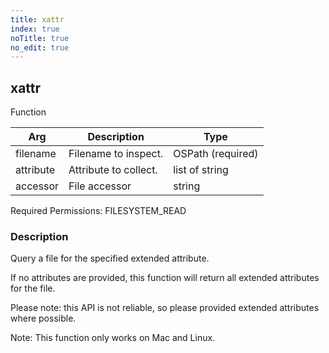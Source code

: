 ```yaml
---
title: xattr
index: true
noTitle: true
no_edit: true
---
```




<div class="vql_item"></div>


## xattr
<span class='vql_type label label-warning pull-right page-header'>Function</span>



<div class="vqlargs"></div>

Arg | Description | Type
----|-------------|-----
filename|Filename to inspect.|OSPath (required)
attribute|Attribute to collect. |list of string
accessor|File accessor|string

Required Permissions: 
<span class="linkcolour label label-success">FILESYSTEM_READ</span>

### Description

Query a file for the specified extended attribute.

If no attributes are provided, this function will return all extended attributes
for the file.

Please note: this API is not reliable, so please provided extended attributes
where possible.

Note: This function only works on Mac and Linux.


